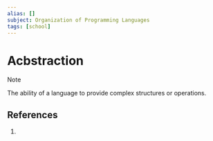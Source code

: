 ```yaml
---
alias: []
subject: Organization of Programming Languages
tags: [school]
---
```

# Acbstraction

>[!note]
> The ability of a language to provide complex structures or operations.

## References
1. 